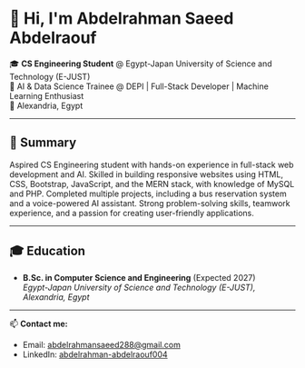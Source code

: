 # 👋 Hi, I'm Abdelrahman Saeed Abdelraouf  

🎓 **CS Engineering Student** @ Egypt-Japan University of Science and Technology (E-JUST)  
🚀 AI & Data Science Trainee @ DEPI | Full-Stack Developer | Machine Learning Enthusiast  
📍 Alexandria, Egypt  

---

## 🔹 Summary  
Aspired CS Engineering student with hands-on experience in full-stack web development and AI. Skilled in building responsive websites using HTML, CSS, Bootstrap, JavaScript, and the MERN stack, with knowledge of MySQL and PHP. Completed multiple projects, including a bus reservation system and a voice-powered AI assistant. Strong problem-solving skills, teamwork experience, and a passion for creating user-friendly applications.  

---

## 🎓 Education  
- **B.Sc. in Computer Science and Engineering** (Expected 2027)  
  *Egypt-Japan University of Science and Technology (E-JUST), Alexandria, Egypt*  
---
📫 **Contact me:**  
- Email: abdelrahmansaeed288@gmail.com  
- LinkedIn: [abdelrahman-abdelraouf004](https://linkedin.com/in/abdelrahman-abdelraouf004)  

